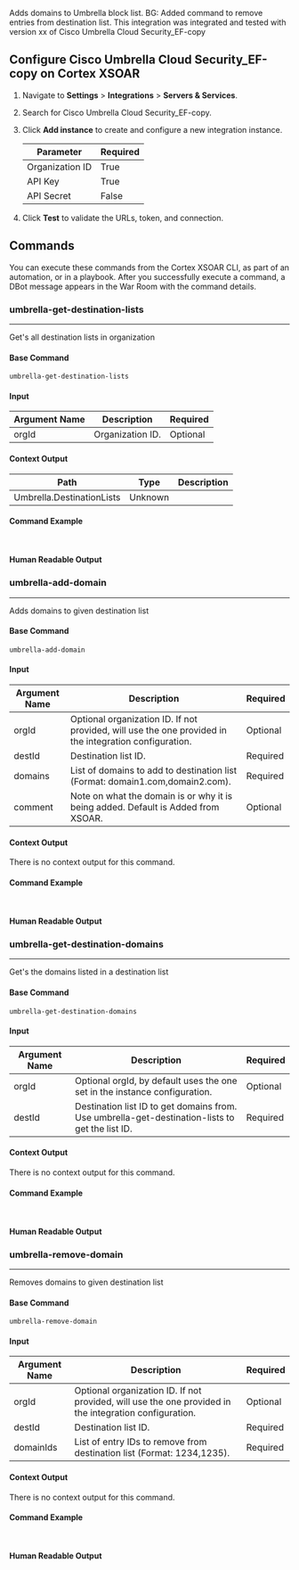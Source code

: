 Adds domains to Umbrella block list.
BG: Added command to remove entries from destination list.
This integration was integrated and tested with version xx of Cisco Umbrella Cloud Security_EF-copy
## Configure Cisco Umbrella Cloud Security_EF-copy on Cortex XSOAR

1. Navigate to **Settings** > **Integrations** > **Servers & Services**.
2. Search for Cisco Umbrella Cloud Security_EF-copy.
3. Click **Add instance** to create and configure a new integration instance.

    | **Parameter** | **Required** |
    | --- | --- |
    | Organization ID | True |
    | API Key | True |
    | API Secret | False |

4. Click **Test** to validate the URLs, token, and connection.
## Commands
You can execute these commands from the Cortex XSOAR CLI, as part of an automation, or in a playbook.
After you successfully execute a command, a DBot message appears in the War Room with the command details.
### umbrella-get-destination-lists
***
Get's all destination lists in organization


#### Base Command

`umbrella-get-destination-lists`
#### Input

| **Argument Name** | **Description** | **Required** |
| --- | --- | --- |
| orgId | Organization ID. | Optional | 


#### Context Output

| **Path** | **Type** | **Description** |
| --- | --- | --- |
| Umbrella.DestinationLists | Unknown |  | 


#### Command Example
``` ```

#### Human Readable Output



### umbrella-add-domain
***
Adds domains to given destination list


#### Base Command

`umbrella-add-domain`
#### Input

| **Argument Name** | **Description** | **Required** |
| --- | --- | --- |
| orgId | Optional organization ID. If not provided, will use the one provided in the integration configuration. | Optional | 
| destId | Destination list ID. | Required | 
| domains | List of domains to add to destination list (Format: domain1.com,domain2.com). | Required | 
| comment | Note on what the domain is or why it is being added. Default is Added from XSOAR. | Optional | 


#### Context Output

There is no context output for this command.

#### Command Example
``` ```

#### Human Readable Output



### umbrella-get-destination-domains
***
Get's the domains listed in a destination list


#### Base Command

`umbrella-get-destination-domains`
#### Input

| **Argument Name** | **Description** | **Required** |
| --- | --- | --- |
| orgId | Optional orgId, by default uses the one set in the instance configuration. | Optional | 
| destId | Destination list ID to get domains from. Use umbrella-get-destination-lists to get the list ID. | Required | 


#### Context Output

There is no context output for this command.

#### Command Example
``` ```

#### Human Readable Output



### umbrella-remove-domain
***
Removes domains to given destination list


#### Base Command

`umbrella-remove-domain`
#### Input

| **Argument Name** | **Description** | **Required** |
| --- | --- | --- |
| orgId | Optional organization ID. If not provided, will use the one provided in the integration configuration. | Optional | 
| destId | Destination list ID. | Required | 
| domainIds | List of entry IDs to remove from destination list (Format: 1234,1235). | Required | 


#### Context Output

There is no context output for this command.

#### Command Example
``` ```

#### Human Readable Output



